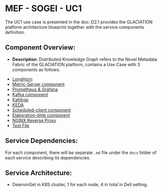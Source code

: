 # MEF - SOGEI - UC1

The UC1 use case is presented in the doc: D2.1 provides the GLACIATION platform architecture blueprint together with the service components definition.

## Component Overview:

- **Description**: Distributed Knowledge Graph refers to the Novel Metadata Fabric of the GLACIATION platform, contains a Use Case with 3 components as follows:
* [LongHorn](./longhorn/README.md)
* [Metric-Server component](./metric-server/README.md)
* [Prometheus & Grafana ](./monitoring/README.md)
* [Kafka component](./kafka/README.md)
* [Kafdrop](./kafdrop/README.md)
* [KEDA](./keda/README.md)
* [Scheduled-client component](./workload-core/scheduled-client/README.md)
* [Elaboration-timb component](./workload-core/elaboration-timb-ms/README.md)
* [NGINX Reverse Proxy](./nginx/README.md)
* [Test File](./file-timbrature/README.md)

## Service Dependencies:
For each component, there will be separate ```.md``` file under the ```docs``` folder of each service describing its dependencies.

## Service Architecture:
- DeamonSet in K8S cluster, 1 for each node, 4 in total in Dell setting.
